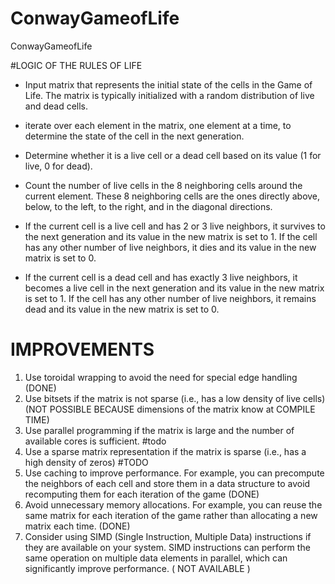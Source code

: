 # ConwayGameofLife
ConwayGameofLife


#LOGIC OF THE RULES OF LIFE

* Input matrix that represents the initial state of the cells in the Game of Life. The matrix is typically initialized with a random distribution of live and dead cells.

* iterate over each element in the matrix, one element at a time, to determine the state of the cell in the next generation.

* Determine whether it is a live cell or a dead cell based on its value (1 for live, 0 for dead).

* Count the number of live cells in the 8 neighboring cells around the current element. These 8 neighboring cells are the ones directly above, below, to the left, to the right, and in the diagonal directions.

* If the current cell is a live cell and has 2 or 3 live neighbors, it survives to the next generation and its value in the new matrix is set to 1. If the cell has any other number of live neighbors, it dies and its value in the new matrix is set to 0.

* If the current cell is a dead cell and has exactly 3 live neighbors, it becomes a live cell in the next generation and its value in the new matrix is set to 1. If the cell has any other number of live neighbors, it remains dead and its value in the new matrix is set to 0.

# IMPROVEMENTS

1. Use toroidal wrapping to avoid the need for special edge handling (DONE)
2. Use bitsets if the matrix is not sparse (i.e., has a low density of live cells) (NOT POSSIBLE BECAUSE dimensions of the matrix know at COMPILE TIME)
3. Use parallel programming if the matrix is large and the number of available cores is sufficient. #todo
4. Use a sparse matrix representation if the matrix is sparse (i.e., has a high density of zeros) #TODO
5. Use caching to improve performance. For example, you can precompute the neighbors of each cell and store them in a data structure to avoid recomputing them for each iteration of the game (DONE)
6. Avoid unnecessary memory allocations. For example, you can reuse the same matrix for each iteration of the game rather than allocating a new matrix each time. (DONE)
7. Consider using SIMD (Single Instruction, Multiple Data) instructions if they are available on your system. SIMD instructions can perform the same operation on multiple data elements in parallel, which can significantly improve performance. ( NOT AVAILABLE )



